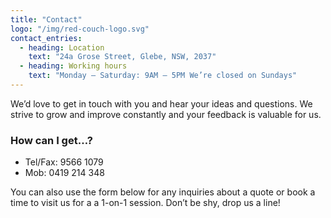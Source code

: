 ```yaml
---
title: "Contact"
logo: "/img/red-couch-logo.svg"
contact_entries:
  - heading: Location
    text: "24a Grose Street, Glebe, NSW, 2037"
  - heading: Working hours
    text: "Monday – Saturday: 9AM – 5PM We’re closed on Sundays"
---
```


We’d love to get in touch with you and hear your ideas and
questions. We strive to grow and improve constantly and your feedback
is valuable for us.

<h3 class="f4 b lh-title mb2">How can I get…?</h3>

- Tel/Fax: 9566 1079 
- Mob: 0419 214 348


You can also use the form below for any inquiries about a quote or
book a time to visit us for a a 1-on-1 session.
Don’t be shy, drop us a line!
